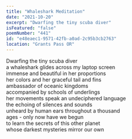 ```yaml
---
title: "Whaleshark Meditation"
date: "2021-10-20"
excerpt: "Dwarfing the tiny scuba diver"
isFeatured: "false"
poemNumber: "441"
id: "e48eaec1-9571-42fb-a0ad-2c95b3cb2763"
location: "Grants Pass OR"
---
```


Dwarfing the tiny scuba diver  
a whaleshark glides across my laptop screen  
immense and beautiful in her proportions  
her colors and her graceful tail and fins  
ambassador of oceanic kingdoms  
accompanied by schools of underlings  
her movements speak an undeciphered language  
the echoing of silences and sounds  
unheard by human ears throughout a thousand  
ages - only now have we begun  
to learn the secrets of this other planet  
whose darkest mysteries mirror our own
